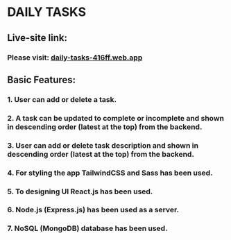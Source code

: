 # DAILY TASKS

## Live-site link:
### Please visit: [daily-tasks-416ff.web.app](https://daily-tasks-416ff.web.app/)

## Basic Features:
### 1. User can add or delete a task.
### 2. A task can be updated to complete or incomplete and shown in descending order (latest at the top) from the backend.
### 3. User can add or delete task description and shown in descending order (latest at the top) from the backend.
### 4. For styling the app TailwindCSS and Sass has been used.
### 5. To designing UI React.js has been used.
### 6. Node.js (Express.js) has been used as a server.
### 7. NoSQL (MongoDB) database has been used.